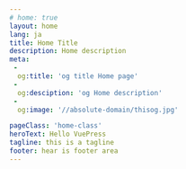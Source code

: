 ```yaml
---
# home: true
layout: home
lang: ja
title: Home Title
description: Home description
meta:
 -
  og:title: 'og title Home page'
 -
  og:desciption: 'og Home description'
 -
  og:image: '//absolute-domain/thisog.jpg'

pageClass: 'home-class'
heroText: Hello VuePress
tagline: this is a tagline
footer: hear is footer area
---
```

